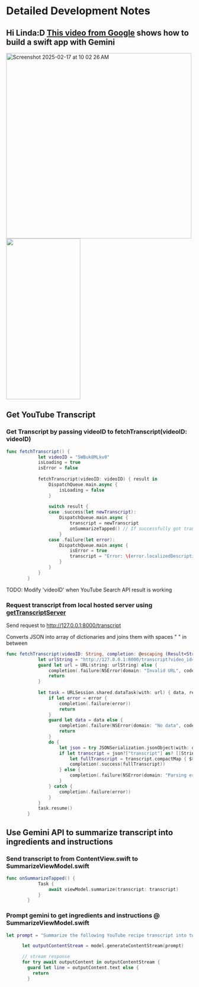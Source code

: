 # Detailed Development Notes

## Hi Linda:D [This video from Google](https://youtu.be/eipyWlJQExg?si=Xxbm_91OveWO8bwe) shows how to build a swift app with Gemini


<img width="500" alt="Screenshot 2025-02-17 at 10 02 26 AM" src="https://github.com/user-attachments/assets/e0c5c1e4-9391-4824-83be-604233fb54f4" />
<img src="https://media.giphy.com/media/p5jIRzm2N2oCRMnfm4/giphy.gif" width="200" height="434">

## Get YouTube Transcript

### Get Transcript by passing videoID to fetchTranscript(videoID: videoID)
```swift
func fetchTranscript() {
            let videoID = "5WBuk8MLkv0"
            isLoading = true
            isError = false
            
            fetchTranscript(videoID: videoID) { result in
                DispatchQueue.main.async {
                    isLoading = false
                }
                
                switch result {
                case .success(let newTranscript):
                    DispatchQueue.main.async {
                        transcript = newTranscript
                        onSummarizeTapped() // If successfully got transcript, send it to gemini
                    }
                case .failure(let error):
                    DispatchQueue.main.async {
                        isError = true
                        transcript = "Error: \(error.localizedDescription)"
                    }
                }
            }
        }
```
TODO: Modify 'videoID' when YouTube Search API result is working

### Request transcript from local hosted server using <a href="https://github.com/daniliao/getTranscriptServer" target="_blank">getTranscriptServer</a>

Send request to http://127.0.0.1:8000/transcript

Converts JSON into array of dictionaries and joins them with spaces " " in between 

```swift
func fetchTranscript(videoID: String, completion: @escaping (Result<String, Error>) -> Void) {
            let urlString = "http://127.0.0.1:8000/transcript?video_id=\(videoID)"
            guard let url = URL(string: urlString) else {
                completion(.failure(NSError(domain: "Invalid URL", code: 0, userInfo: nil)))
                return
            }
            
            let task = URLSession.shared.dataTask(with: url) { data, response, error in
                if let error = error {
                    completion(.failure(error))
                    return
                }
                guard let data = data else {
                    completion(.failure(NSError(domain: "No data", code: 0, userInfo: nil)))
                    return
                }
                do {
                    let json = try JSONSerialization.jsonObject(with: data, options: []) as? [String: Any]
                    if let transcript = json?["transcript"] as? [[String: Any]] {
                        let fullTranscript = transcript.compactMap { $0["text"] as? String }.joined(separator: " ")
                        completion(.success(fullTranscript))
                    } else {
                        completion(.failure(NSError(domain: "Parsing error", code: 0, userInfo: nil)))
                    }
                } catch {
                    completion(.failure(error))
                }
            }
            task.resume()
        }
```

## Use Gemini API to summarize transcript into ingredients and instructions

### Send transcript to from ContentView.swift to SummarizeViewModel.swift

```swift
func onSummarizeTapped() {
            Task {
                await viewModel.summarize(transcript: transcript)
            }
        }
```

### Prompt gemini to get ingredients and instructions @ SummarizeViewModel.swift

```swift
let prompt = "Summarize the following YouTube recipe transcript into two sections: Ingredients and Instructions. The Ingredients section should list all ingredients with their quantities, formatted as bullet points. The Instructions section should be numbered, with each step describing the cooking process in a concise manner:  \(transcript)"

      let outputContentStream = model.generateContentStream(prompt)

      // stream response
      for try await outputContent in outputContentStream {
        guard let line = outputContent.text else {
          return
        }
```


